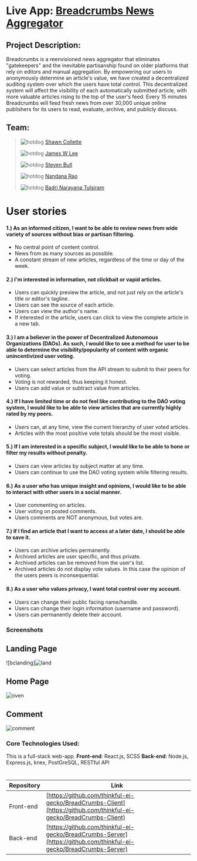 # Live App: [Breadcrumbs News Aggregator](https://breadcrumbs.now.sh/)  



## Project Description:  

Breadcrumbs is a reenvisioned news aggregator that eliminates "gatekeepers" and the inevitable partisanship found on older platforms that rely on editors and manual aggregation.  By empowering our users to anonymously determine an article's value, we have created a decentralized auditing system over which the users have total control.  This decentralized system will affect the visibility of each automatically submitted article, with more valuable articles rising to the top of the user's feed.  Every 15 minutes Breadcrumbs will feed fresh news from over 30,000 unique online publishers for its users to read, evaluate, archive, and publicly discuss.



## Team: 

> ![hotdog](https://a.slack-edge.com/production-standard-emoji-assets/10.2/google-small/1f32d@2x.png) [Shawn Collette](https://github.com/Shawn-Collette) 
> 
> ![hotdog](https://a.slack-edge.com/production-standard-emoji-assets/10.2/google-small/1f32d@2x.png) [James W Lee](https://github.com/Xleex23) 
> 
> ![hotdog](https://a.slack-edge.com/production-standard-emoji-assets/10.2/google-small/1f32d@2x.png) [Steven Bull](https://github.com/StevenWBull) 
> 
> ![hotdog](https://a.slack-edge.com/production-standard-emoji-assets/10.2/google-small/1f32d@2x.png) [Nandana Rao](https://github.com/Nrrao) 
> 
> ![hotdog](https://a.slack-edge.com/production-standard-emoji-assets/10.2/google-small/1f32d@2x.png) [Badri Narayana Tulsiram](https://github.com/Badri-Narayan)




# User stories

#### 1.)  As an informed citizen, I want to be able to review news from wide variety of sources without bias or partisan filtering.  

-   No central point of content control.
-   News from as many sources as possible.
-   A constant stream of new articles, regardless of the time or day of the week.


#### 2.)  I'm interested in information, not clickbait or vapid articles.

-   Users can quickly preview the article, and not just rely on the article's title or editor's tagline.
-   Users can see the source of each article.
-   Users can view the author's name.
-   If interested in the article, users can click to view the complete article in a new tab.


#### 3.)  I am a believer in the power of Decentralized Autonomous Organizations (DAOs).  As such, I would like to  see a method for user to be able to determine the visibility/popularity of content with organic unincentivized user voting.

- Users can select articles from the API stream to submit to their peers for voting.
- Voting is not rewarded, thus keeping it honest.
- Users can add value or subtract value from articles.


#### 4.) If I have limited time or do not feel like contributing to the DAO voting system, I would like to be able to view articles that are currently highly rated by my peers.


- Users can, at any time, view the current hierarchy of user voted articles.
- Articles with the most positive vote totals should be the most visible.


#### 5.)  If I am interested in a specific subject, I would like to be able to hone or filter my results without penalty.

- Users can view articles by subject matter at any time.
- Users can continue to use the DAO voting system while filtering results.


#### 6.) As a user who has unique insight and opinions, I would like to be able to interact with other users in a social manner.

- User commenting on articles.
- User voting on posted comments.
- Users comments are NOT anonymous, but votes are.


#### 7.) If I find an article that I want to access at a later date, I should be able to save it.

- Users can archive articles permanently.
- Archived articles are user specific, and thus private.
- Archived articles can be removed from the user's list.
- Archived articles do not display vote values. In this case the opinion of the users peers is inconsequential.


#### 8.)  As a user who values privacy, I want total control over my account.

- Users can change their public facing name/handle.
- Users can change their login information (username and password).
- Users can permanently delete their account. 



### Screenshots
## Landing Page
![bclanding]![land](https://user-images.githubusercontent.com/25930687/70808522-c0dab200-1db7-11ea-8f8d-7cc082c04500.PNG)

## Home Page
![oven](https://user-images.githubusercontent.com/25930687/70808008-b1a73480-1db6-11ea-8967-1a132e2a007a.PNG)

## Comment
![comment](https://user-images.githubusercontent.com/25930687/70808821-6726b780-1db8-11ea-8af1-9de0593adeff.PNG)


### Core Technologies Used:
This is a full-stack web-app.
**Front-end**: React.js, SCSS
**Back-end**: Node.js, Express.js, knex, PostGreSQL, RESTful API
#
|  Repository  |  Link  |
| -- |  -- |
|  Front-end  |  [https://github.com/thinkful-ei-gecko/BreadCrumbs-Client](https://github.com/thinkful-ei-gecko/BreadCrumbs-Client)  |  
|  Back-end  |   [https://github.com/thinkful-ei-gecko/BreadCrumbs-Server](https://github.com/thinkful-ei-gecko/BreadCrumbs-Server)  |  
 


